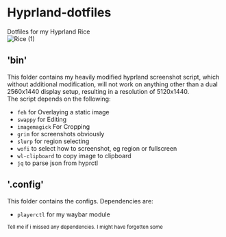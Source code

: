 # Hyprland-dotfiles
Dotfiles for my Hyprland Rice  
![Rice (1)](https://user-images.githubusercontent.com/80547533/215270070-48e70444-8a7e-4644-9afc-abc1a70fdaaa.png)

## 'bin'
This folder contains my heavily modified hyprland screenshot script, which without additional modification, will not work on anything other than a dual 2560x1440 display setup, resulting in a resolution of 5120x1440.  
The script depends on the following:  
- `feh` for Overlaying a static image
- `swappy` for Editing
- `imagemagick` For Cropping
- `grim` for screenshots obviously
- `slurp` for region selecting
- `wofi` to select how to screenshot, eg region or fullscreen
- `wl-clipboard` to copy image to clipboard
- `jq` to parse json from hyprctl

## '.config'
This folder contains the configs.
Dependencies are:
- `playerctl` for my waybar module  

<sub>Tell me if i missed any dependencies. I might have forgotten some</sub>
